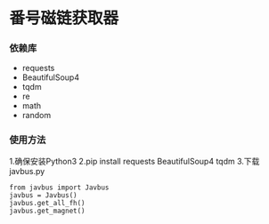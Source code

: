 # 番号磁链获取器

### 依赖库
- requests
- BeautifulSoup4
- tqdm
- re
- math
- random

### 使用方法
1.确保安装Python3
2.pip install requests BeautifulSoup4 tqdm
3.下载javbus.py
```
from javbus import Javbus
javbus = Javbus()
javbus.get_all_fh()
javbus.get_magnet()
```
